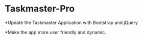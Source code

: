 # Taskmaster-Pro

*Update the Taskmaster Application with Bootstrap and jQuery

*Make the app more user friendly and dynamic.
